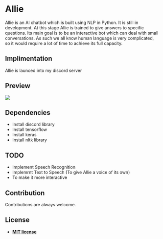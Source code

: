 # Allie
Allie is an AI chatbot which is built using NLP in Python. It is still in development. At this stage Allie is trained to give answers to specific questions. Its main goal is to be an interactive bot which can deal with small conversations. As such we all know human language is very complicated, so it would require a lot of time to achieve its full capacity.

## Implimentation
Allie is launced into my discord server 

## Preview

![](https://media.giphy.com/media/94mvjtdylQUR1EndKJ/giphy.gif)

## Dependencies

- Install discord library
- Install tensorflow
- Install keras
- Install nltk library

## TODO

- Implement Speech Recognition
- Implemrnt Text to Speech (To give Allie a voice of its own)
- To make it more interactive

## Contribution
Contributions are always welcome.

## License

- **[MIT license](http://opensource.org/licenses/mit-license.php)**
